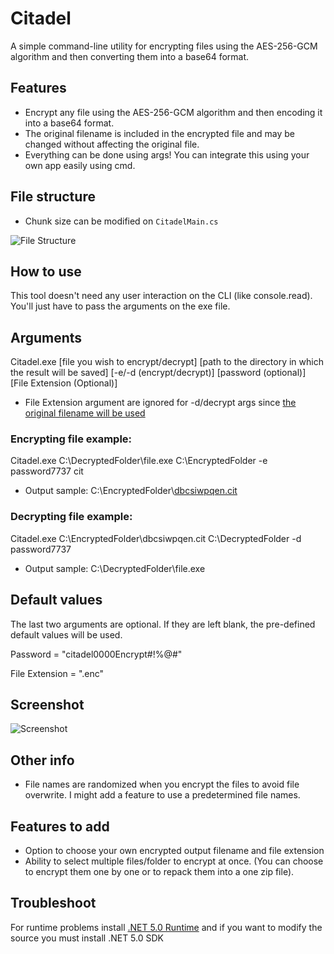 # Citadel
A simple command-line utility for encrypting files using the AES-256-GCM algorithm and then converting them into a base64 format. 

## Features
- Encrypt any file using the AES-256-GCM algorithm and then encoding it into a base64 format.
- The original filename is included in the encrypted file and may be changed without affecting the original file. 
- Everything can be done using args! You can integrate this using your own app easily using cmd.

## File structure
- Chunk size can be modified on ```CitadelMain.cs```

![File Structure](https://raw.githubusercontent.com/kntjspr/Citadel/main/Github/file-structure.png)


## How to use
This tool doesn't need any user interaction on the CLI (like console.read). You'll just have to pass the arguments on the exe file.

## Arguments

Citadel.exe [file you wish to encrypt/decrypt]  [path to the directory in which the result will be saved] [-e/-d (encrypt/decrypt)] [password (optional)] [File Extension (Optional)] 

- File Extension argument are ignored for -d/decrypt args since [the original filename will be used](https://github.com/kntjspr/Citadel#features)

### Encrypting file example:
Citadel.exe C:\DecryptedFolder\file.exe C:\EncryptedFolder -e password7737 cit

- Output sample: C:\EncryptedFolder\\[dbcsiwpqen.cit](https://github.com/kntjspr/Citadel#other-info)

### Decrypting file example:
Citadel.exe C:\EncryptedFolder\dbcsiwpqen.cit C:\DecryptedFolder -d password7737

- Output sample: C:\DecryptedFolder\file.exe

## Default values
The last two arguments are optional.
If they are left blank, the pre-defined default values will be used. 

Password = "citadel0000Encrypt#!%@#"

File Extension = ".enc"

## Screenshot
![Screenshot](https://raw.githubusercontent.com/kntjspr/Citadel/main/Github/Screenshot%202022-02-10%20073809.png)

## Other info
- File names are randomized when you encrypt the files to avoid file overwrite. I might add a feature to use a predetermined file names.

## Features to add
- Option to choose your own encrypted output filename and file extension
- Ability to select multiple files/folder to encrypt at once. (You can choose to encrypt them one by one or to repack them into a one zip file).

## Troubleshoot
For runtime problems install [.NET 5.0 Runtime](https://dotnet.microsoft.com/en-us/download/dotnet/5.0) 
and if you want to modify the source you must install .NET 5.0 SDK
